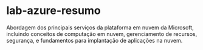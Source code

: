 # lab-azure-resumo
Abordagem dos principais serviços da plataforma em nuvem da Microsoft, incluindo conceitos de computação em nuvem, gerenciamento de recursos, segurança, e fundamentos para implantação de aplicações na nuvem.
